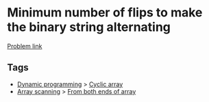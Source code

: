 # Minimum number of flips to make the binary string alternating

[Problem link](https://leetcode.com/problems/minimum-number-of-flips-to-make-the-binary-string-alternating)

## Tags

* [Dynamic programming](/README.md#Dynamic_programming) > [Cyclic array](/README.md#Dynamic_programming-Cyclic_array)
* [Array scanning](/README.md#Array_scanning) > [From both ends of array](/README.md#Array_scanning-From_both_ends_of_array)
